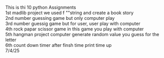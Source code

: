 This is thi 10 python Assignments <br/>
1st madlib project we used f ""string and create a book story <br/>
2nd number guessing game but only computer play <br/>
3rd number guessig game but for user, user play with computer <br/>
4th rock papar scissor game in this game you play with computer  <br/>
5th hangman project computer generate random value you guess for the letter  <br/>
6th count down timer after finsh time print time up <br/>
7/4/25
